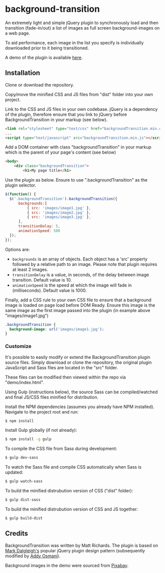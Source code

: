 # background-transition

An extremely light and simple jQuery plugin to synchronously load and then
transition (fade-in/out) a list of images as full screen background-images on
a web page.

To aid performance, each image in the list you specify is individually
downloaded prior to it being transitioned.

A demo of the plugin is available [here](http://www.mttrchrds.com/github/backgroundtransition/).

## Installation

Clone or download the repository.

Copy/move the minified CSS and JS files from "dist" folder into your own project.

Link to the CSS and JS files in your own codebase. jQuery is a dependency of
the plugin, therefore ensure that you link to jQuery before BackgroundTransition
in your markup (see below).

```html
<link rel="stylesheet" type="text/css" href="backgroundTransition.min.css" />
...
<script type="text/javascript" src="backgroundTransition.min.js"></script>
```
Add a DOM container with class "backgroundTransition" in your markup which is
the parent of your page's content (see below)

```html
<body>
    <div class="backgroundTransition">
        <h1>My page title</h1>
```
Use the plugin as below. Ensure to use ".backgroundTransition" as the plugin selector.

```javascript
$(function() {
  $('.backgroundTransition').backgroundTransition({
      backgrounds:[
          { src: 'images/image1.jpg' },
          { src: 'images/image2.jpg' },
          { src: 'images/image3.jpg' },
      ],
      transitionDelay: 5,
      animationSpeed: 500
  });
});
```
Options are:
- `backgrounds` is an array of objects. Each object has a 'src' property followed by a relative path to an image. Please note that plugin requires at least 2 images.
- `transitionDelay` is a value, in seconds, of the delay between image transition. Default value is 10.
- `animationSpeed` is the speed at which the image will fade in (milliseconds). Default value is 1000.

Finally, add a CSS rule to your own CSS file to ensure that a background image is
loaded on page load before DOM Ready. Ensure this image is the same image as the
first image passed into the plugin (in example above "images/image1.jpg")

```css
.backgroundTransition {
  background-image: url('images/image1.jpg');
}
```

### Customize

It's possible to easily modify or extend the BackgroundTransition plugin source
files. Simply download or clone the repository, the original plugin
JavaScript and Sass files are located in the "src" folder.

These files can be modified then viewed within the repo via "demo/index.html".

Using Gulp (instructions below), the source Sass can be compiled/watched and final JS/CSS files
minified for distribution.

Install the NPM dependencies (assumes you already have NPM installed). Navigate
to the project root and run:
```sh
$ npm install
```

Install Gulp globally (if not already):
```sh
$ npm install -g gulp
```

To compile the CSS file from Sass during development:
```sh
$ gulp dev-sass
```

To watch the Sass file and compile CSS automatically when Sass is updated:
```sh
$ gulp watch-sass
```

To build the minified distrubution version of CSS ("dist" folder):
```sh
$ gulp dist-sass
```

To build the minified distrubution version of CSS and JS together:
```sh
$ gulp build-dist
```

## Credits

BackgroundTransition was written by Matt Richards. The plugin is based on
[Mark Dalgleigh's](http://markdalgleish.com/2011/05/creating-highly-configurable-jquery-plugins/)
popular jQuery plugin design pattern (subsequently modified by [Addy Osmani](http://www.smashingmagazine.com/2011/10/essential-jquery-plugin-patterns/#a-highly-configurable-and-mutable-plugin)).

Background images in the demo were sourced from [Pixabay](http://pixabay.com).
